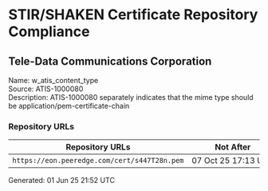 # STIR/SHAKEN Certificate Repository Compliance

## Tele-Data Communications Corporation

Name: w_atis_content_type\
Source: ATIS-1000080\
Description: ATIS-1000080 separately indicates that the mime type should be application/pem-certificate-chain
### Repository URLs

| Repository URLs | Not After |  Problems | Link |
|-----------------|-----------|-----------|------|
| `https://eon.peeredge.com/cert/s447T28n.pem` | 07&#160;Oct&#160;25&#160;17:13&#160;UTC | true | [view](../../REPOS/fd3d6846f68434728a1a4c6c7dc87ce0bad272b0/README.md) |


Generated: 01 Jun 25 21:52 UTC